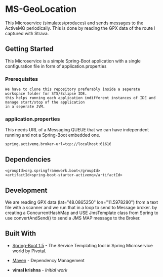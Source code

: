 # MS-GeoLocation
This Microservice (simulates/produces) and sends messages to the ActiveMQ periodically. This is done by reading the GPX data of the route I captured with Strava.

## Getting Started
This Microservice is a simple Spring-Boot application with a single configuration file in form of application.properties

### Prerequisites

```
We have to clone this repository preferably inside a seperate workspace folder for STS/Eclipse IDE.
this helps running each application indifferent instances of IDE and manage start/stop of the application 
in a seperate JVM.
```

### application.properties
This needs URL of a Messaging QUEUE that we can have independent running and not a Spring-Boot embedded one.
```
spring.activemq.broker-url=tcp://localhost:61616
```

## Dependencies
```
<groupId>org.springframework.boot</groupId>
<artifactId>spring-boot-starter-activemq</artifactId>
```

## Development 

We are reading GPX data (lat="48.0865250" lon="11.5978280") from a text file with a scanner and we run that in a loop to send to Message broker.
by creating a ConcurrentHashMap and USE JmsTemplate class from Spring to use convertAndSend() to send a JMS MAP message to the Broker.

## Built With

* [Spring-Boot 1.5](http://start.spring.io/) - The Service Templating tool in Spring Microservice world by Pivotal.
* [Maven](https://maven.apache.org/) - Dependency Management

* **vimal krishna** - *Initial work* 
